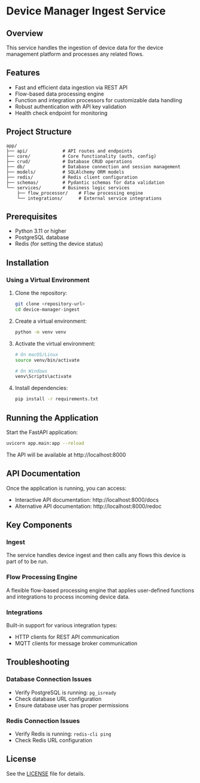 # Device Manager Ingest Service

## Overview

This service handles the ingestion of device data for the device management platform and processes any related flows.

## Features

- Fast and efficient data ingestion via REST API
- Flow-based data processing engine
- Function and integration processors for customizable data handling
- Robust authentication with API key validation
- Health check endpoint for monitoring

## Project Structure

```
app/
├── api/             # API routes and endpoints
├── core/            # Core functionality (auth, config)
├── crud/            # Database CRUD operations
├── db/              # Database connection and session management
├── models/          # SQLAlchemy ORM models
├── redis/           # Redis client configuration
├── schemas/         # Pydantic schemas for data validation
└── services/        # Business logic services
    ├── flow_processor/    # Flow processing engine
    └── integrations/      # External service integrations
```

## Prerequisites

- Python 3.11 or higher
- PostgreSQL database
- Redis (for setting the device status)

## Installation

### Using a Virtual Environment

1. Clone the repository:

   ```bash
   git clone <repository-url>
   cd device-manager-ingest
   ```

2. Create a virtual environment:

   ```bash
   python -m venv venv
   ```

3. Activate the virtual environment:

   ```bash
   # On macOS/Linux
   source venv/bin/activate

   # On Windows
   venv\Scripts\activate
   ```

4. Install dependencies:

   ```bash
   pip install -r requirements.txt
   ```

## Running the Application

Start the FastAPI application:

```bash
uvicorn app.main:app --reload
```

The API will be available at http://localhost:8000

## API Documentation

Once the application is running, you can access:

- Interactive API documentation: http://localhost:8000/docs
- Alternative API documentation: http://localhost:8000/redoc

## Key Components

### Ingest

The service handles device ingest and then calls any flows this device is part of to be run.

### Flow Processing Engine

A flexible flow-based processing engine that applies user-defined functions and integrations to process incoming device data.

### Integrations

Built-in support for various integration types:

- HTTP clients for REST API communication
- MQTT clients for message broker communication

## Troubleshooting

### Database Connection Issues

- Verify PostgreSQL is running: `pg_isready`
- Check database URL configuration
- Ensure database user has proper permissions

### Redis Connection Issues

- Verify Redis is running: `redis-cli ping`
- Check Redis URL configuration

## License

See the [LICENSE](LICENSE) file for details.
